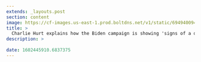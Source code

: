 ```yaml
--- 
extends: _layouts.post 
section: content 
image: https://cf-images.us-east-1.prod.boltdns.net/v1/static/694940094001/b95191f6-4b7d-4b98-b673-5be721bcb4bc/25039785-af13-4fcd-a96b-632116139ba3/1280x720/match/image.jpg 
title: > 
  Charlie Hurt explains how the Biden campaign is showing 'signs of a desperation' despite poll lead 
description: > 
   
date: 1602445910.6837375 
--- 
```

